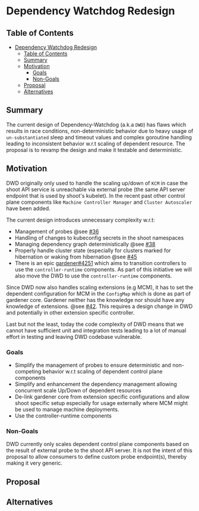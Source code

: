 # Dependency Watchdog Redesign

## Table of Contents

- [Dependency Watchdog Redesign](#dependency-watchdog-redesign)
  - [Table of Contents](#table-of-contents)
  - [Summary](#summary)
  - [Motivation](#motivation)
    - [Goals](#goals)
    - [Non-Goals](#non-goals)
  - [Proposal](#proposal)
  - [Alternatives](#alternatives)

## Summary

The current design of Dependency-Watchdog (a.k.a `DWD`) has flaws which results in race conditions, non-deterministic behavior due to heavy usage of `un-substantiated` sleep and timeout values and complex goroutine handling leading to inconsistent behavior w.r.t scaling of dependent resource. The proposal is to revamp the design and make it testable and deterministic.

## Motivation
DWD originally only used to handle the scaling up/down of `KCM` in case the shoot API service is unreachable via external probe (the same API server endpoint that is used by shoot's kubelet). In the recent past other control plane components like `Machine Controller Manager` and `Cluster Autoscaler` have been added.

The current design introduces unnecessary complexity w.r.t:
* Management of probes @see [#36](https://github.com/gardener/dependency-watchdog/issues/36)
* Handling of changes to kubeconfig secrets in the shoot namespaces
* Managing dependency graph deterministically @see [#38](https://github.com/gardener/dependency-watchdog/issues/38)
* Properly handle cluster state (especially for clusters marked for hibernation or waking from hibernation @see [#45](https://github.com/gardener/dependency-watchdog/issues/45)
* There is an epic [gardener#4251](https://github.com/gardener/gardener/issues/4251) which aims to transition controllers to use the `controller-runtime` components. As part of this initiative we will also move the DWD to use the `controller-runtime` components.

Since DWD now also handles scaling extensions (e.g MCM), it has to set the dependent configuration for MCM in the `ConfigMap` which is done as part of gardener core. Gardener neither has the knowledge nor should have any knowledge of extensions. @see [#42](https://github.com/gardener/dependency-watchdog/issues/42). This requires a design change in DWD and potentially in other extension specific controller.

Last but not the least, today the code complexity of DWD means that we cannot have sufficient unit and integration tests leading to a lot of manual effort in testing and leaving DWD codebase vulnerable.

### Goals

* Simplify the management of probes to ensure deterministic and non-competing behavior w.r.t scaling of dependent control plane components
* Simplify and enhancement the dependency management allowing concurrent scale Up/Down of dependent resources
* De-link gardener core from extension specific configurations and allow shoot specific setup especially for usage externally where MCM might be used to manage machine deployments.
* Use the controller-runtime components

### Non-Goals

DWD currently only scales dependent control plane components based on the result of external probe to the shoot API server. It is not the intent of this proposal to allow consumers to define custom probe endpoint(s), thereby making it very generic.

## Proposal

## Alternatives